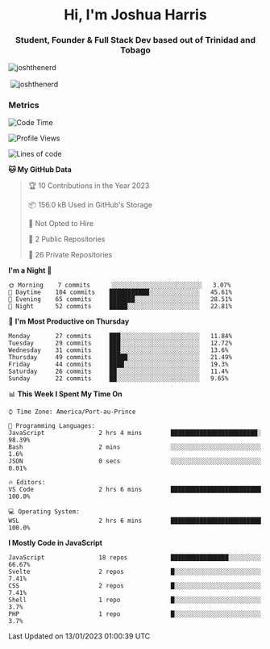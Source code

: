 <h1 align="center">Hi, I'm Joshua Harris</h1>
<h3 align="center">Student, Founder & Full Stack Dev based out of Trinidad and Tobago</h3>

<p align="left"> <img src="https://komarev.com/ghpvc/?username=JoshTheDeveloperr" alt="joshthenerd" /> </p>

<p>&nbsp;<img align="center" src="https://github-readme-stats.vercel.app/api?username=JoshTheDeveloperr&show_icons=true&count_private=true" alt="joshthenerd" /></p>

### Metrics

<!--START_SECTION:waka-->
![Code Time](http://img.shields.io/badge/Code%20Time-62%20hrs%2010%20mins-blue)

![Profile Views](http://img.shields.io/badge/Profile%20Views-0-blue)

![Lines of code](https://img.shields.io/badge/From%20Hello%20World%20I%27ve%20Written--1%20Million%20lines%20of%20code-blue)

**🐱 My GitHub Data** 

> 🏆 10 Contributions in the Year 2023
 > 
> 📦 156.0 kB Used in GitHub's Storage 
 > 
> 🚫 Not Opted to Hire
 > 
> 📜 2 Public Repositories 
 > 
> 🔑 26 Private Repositories  
 > 
**I'm a Night 🦉** 

```text
🌞 Morning    7 commits      ░░░░░░░░░░░░░░░░░░░░░░░░░   3.07% 
🌆 Daytime    104 commits    ███████████░░░░░░░░░░░░░░   45.61% 
🌃 Evening    65 commits     ███████░░░░░░░░░░░░░░░░░░   28.51% 
🌙 Night      52 commits     █████░░░░░░░░░░░░░░░░░░░░   22.81%

```
📅 **I'm Most Productive on Thursday** 

```text
Monday       27 commits     ███░░░░░░░░░░░░░░░░░░░░░░   11.84% 
Tuesday      29 commits     ███░░░░░░░░░░░░░░░░░░░░░░   12.72% 
Wednesday    31 commits     ███░░░░░░░░░░░░░░░░░░░░░░   13.6% 
Thursday     49 commits     █████░░░░░░░░░░░░░░░░░░░░   21.49% 
Friday       44 commits     ████░░░░░░░░░░░░░░░░░░░░░   19.3% 
Saturday     26 commits     ██░░░░░░░░░░░░░░░░░░░░░░░   11.4% 
Sunday       22 commits     ██░░░░░░░░░░░░░░░░░░░░░░░   9.65%

```


📊 **This Week I Spent My Time On** 

```text
⌚︎ Time Zone: America/Port-au-Prince

💬 Programming Languages: 
JavaScript               2 hrs 4 mins        ████████████████████████░   98.39% 
Bash                     2 mins              ░░░░░░░░░░░░░░░░░░░░░░░░░   1.6% 
JSON                     0 secs              ░░░░░░░░░░░░░░░░░░░░░░░░░   0.01%

🔥 Editors: 
VS Code                  2 hrs 6 mins        █████████████████████████   100.0%

💻 Operating System: 
WSL                      2 hrs 6 mins        █████████████████████████   100.0%

```

**I Mostly Code in JavaScript** 

```text
JavaScript               18 repos            ████████████████░░░░░░░░░   66.67% 
Svelte                   2 repos             █░░░░░░░░░░░░░░░░░░░░░░░░   7.41% 
CSS                      2 repos             █░░░░░░░░░░░░░░░░░░░░░░░░   7.41% 
Shell                    1 repo              █░░░░░░░░░░░░░░░░░░░░░░░░   3.7% 
PHP                      1 repo              █░░░░░░░░░░░░░░░░░░░░░░░░   3.7%

```



 Last Updated on 13/01/2023 01:00:39 UTC
<!--END_SECTION:waka-->
